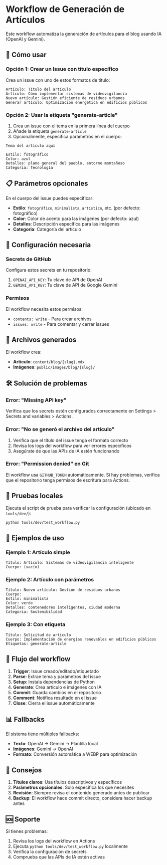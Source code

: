 <!--
Resumen generado automáticamente.

WORKFLOW_README.md

2025-09-13T06:20:07.358Z

——————————————————————————————
Archivo .md: WORKFLOW_README.md
Tamaño: 3939 caracteres, 146 líneas
Resumen básico generado automáticamente sin análisis de IA.
Contenido detectado basado en extensión y estructura básica.
-->
# Workflow de Generación de Artículos

Este workflow automatiza la generación de artículos para el blog
usando IA (OpenAI y Gemini).

## 🚀 Cómo usar

### Opción 1: Crear un Issue con título específico

Crea un issue con uno de estos formatos de título:

```text
Artículo: Título del artículo
Artículo: Cómo implementar sistemas de videovigilancia
Nuevo artículo: Gestión eficiente de residuos urbanos
Generar artículo: Optimización energética en edificios públicos
```

### Opción 2: Usar la etiqueta "generate-article"

1. Crea un issue con el tema en la primera línea del cuerpo
2. Añade la etiqueta `generate-article`
3. Opcionalmente, especifica parámetros en el cuerpo:

```text
Tema del artículo aquí

Estilo: fotográfico
Color: azul
Detalles: plano general del pueblo, entorno montañoso
Categoria: Tecnología
```

## 📋 Parámetros opcionales

En el cuerpo del issue puedes especificar:

- **Estilo**: `fotográfico`, `minimalista`, `artístico`, etc. (por defecto: fotográfico)
- **Color**: Color de acento para las imágenes (por defecto: azul)
- **Detalles**: Descripción específica para las imágenes
- **Categoria**: Categoría del artículo

## 🔧 Configuración necesaria

### Secrets de GitHub

Configura estos secrets en tu repositorio:

1. `OPENAI_API_KEY`: Tu clave de API de OpenAI
2. `GEMINI_API_KEY`: Tu clave de API de Google Gemini

### Permisos

El workflow necesita estos permisos:

- `contents: write` - Para crear archivos
- `issues: write` - Para comentar y cerrar issues

## 📁 Archivos generados

El workflow crea:

- **Artículo**: `content/blog/{slug}.mdx`
- **Imágenes**: `public/images/blog/{slug}/`

## 🛠️ Solución de problemas

### Error: "Missing API key"

Verifica que los secrets estén configurados correctamente en
Settings > Secrets and variables > Actions.

### Error: "No se generó el archivo del artículo"

1. Verifica que el título del issue tenga el formato correcto
2. Revisa los logs del workflow para ver errores específicos
3. Asegúrate de que las APIs de IA estén funcionando

### Error: "Permission denied" en Git

El workflow usa `GITHUB_TOKEN` automáticamente. Si hay problemas,
verifica que el repositorio tenga permisos de escritura para Actions.

## 🧪 Pruebas locales

Ejecuta el script de prueba para verificar la configuración (ubicado en `tools/dev/`):

```bash
python tools/dev/test_workflow.py
```

## 📝 Ejemplos de uso

### Ejemplo 1: Artículo simple

```text
Título: Artículo: Sistemas de videovigilancia inteligente
Cuerpo: (vacío)
```

### Ejemplo 2: Artículo con parámetros

```text
Título: Nuevo artículo: Gestión de residuos urbanos
Cuerpo: 
Estilo: minimalista
Color: verde
Detalles: contenedores inteligentes, ciudad moderna
Categoria: Sostenibilidad
```

### Ejemplo 3: Con etiqueta

```text
Título: Solicitud de artículo
Cuerpo: Implementación de energías renovables en edificios públicos
Etiquetas: generate-article
```

## 🔄 Flujo del workflow

1. **Trigger**: Issue creado/editado/etiquetado
2. **Parse**: Extrae tema y parámetros del issue
3. **Setup**: Instala dependencias de Python
4. **Generate**: Crea artículo e imágenes con IA
5. **Commit**: Guarda cambios en el repositorio
6. **Comment**: Notifica resultado en el issue
7. **Close**: Cierra el issue automáticamente

## 📊 Fallbacks

El sistema tiene múltiples fallbacks:

- **Texto**: OpenAI → Gemini → Plantilla local
- **Imágenes**: Gemini → OpenAI
- **Formato**: Conversión automática a WEBP para optimización

## 🎯 Consejos

1. **Títulos claros**: Usa títulos descriptivos y específicos
2. **Parámetros opcionales**: Solo especifica los que necesites
3. **Revisión**: Siempre revisa el contenido generado antes de publicar
4. **Backup**: El workflow hace commit directo, considera hacer backup antes

## 🆘 Soporte

Si tienes problemas:

1. Revisa los logs del workflow en Actions
2. Ejecuta `python tools/dev/test_workflow.py` localmente
3. Verifica la configuración de secrets
4. Comprueba que las APIs de IA estén activas
